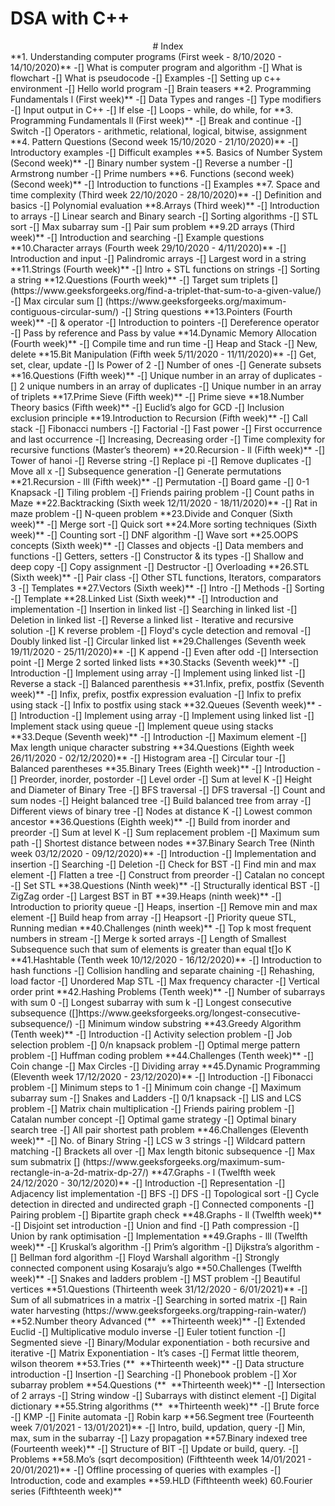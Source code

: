 # DSA with C++
<center>
# Index
</center>
**1. Understanding computer programs (First week - 8/10/2020 - 14/10/2020)**
    -[] What is computer program and algorithm
    -[] What is flowchart
    -[] What is pseudocode
    -[] Examples
    -[] Setting up c++ environment
    -[] Hello world program
    -[] Brain teasers
**2. Programming Fundamentals l (First week)**
    -[] Data Types and ranges
    -[] Type modifiers
    -[] Input output in C++
    -[] If else
    -[] Loops - while, do while, for
**3. Programming Fundamentals ll (First week)**
    -[] Break and continue
    -[] Switch
    -[] Operators - arithmetic, relational, logical, bitwise, assignment
**4. Pattern Questions (Second week 15/10/2020 - 21/10/2020)**
    -[] Introductory examples
    -[] Difficult examples
**5. Basics of Number System (Second week)**
    -[] Binary number system
    -[] Reverse a number
    -[] Armstrong number
    -[] Prime numbers
**6. Functions (second week) (Second week)**
    -[] Introduction to functions
    -[] Examples
**7. Space and time complexity (Third week 22/10/2020 - 28/10/2020)**
    -[] Definition and basics
    -[] Polynomial evaluation
**8.Arrays (Third week)**
   -[] Introduction to arrays
   -[] Linear search and Binary search
   -[] Sorting algorithms
   -[] STL sort
   -[] Max subarray sum
   -[] Pair sum problem
**9.2D arrays (Third week)**
   -[] Introduction and searching
   -[] Example questions
**10.Character arrays (Fourth week 29/10/2020 - 4/11/2020)**
   -[] Introduction and input
   -[] Palindromic arrays
   -[] Largest word in a string
**11.Strings (Fourth week)**
   -[] Intro + STL functions on strings
   -[] Sorting a string
**12.Questions (Fourth week)**
   -[] Target sum triplets
    [] (https://www.geeksforgeeks.org/find-a-triplet-that-sum-to-a-given-value/)
   -[] Max circular sum
    [] (https://www.geeksforgeeks.org/maximum-contiguous-circular-sum/)
   -[] String questions
**13.Pointers (Fourth week)**
   -[] & operator
   -[] Introduction to pointers
   -[] Dereference operator
   -[] Pass by reference and Pass by value
**14.Dynamic Memory Allocation (Fourth week)**
   -[] Compile time and run time
   -[] Heap and Stack
   -[] New, delete
**15.Bit Manipulation (Fifth week 5/11/2020 - 11/11/2020)**
   -[] Get, set, clear, update
   -[] Is Power of 2
   -[] Number of ones
   -[] Generate subsets
**16.Questions (Fifth week)**
   -[] Unique number in an array of duplicates
   -[] 2 unique numbers in an array of duplicates
   -[] Unique number in an array of triplets
**17.Prime Sieve (Fifth week)**
   -[] Prime sieve
**18.Number Theory basics (Fifth week)**
   -[] Euclid’s algo for GCD
   -[] Inclusion exclusion principle
**19.Introduction to Recursion (Fifth week)**
   -[] Call stack
   -[] Fibonacci numbers
   -[] Factorial
   -[] Fast power
   -[] First occurrence and last occurrence
   -[] Increasing, Decreasing order
   -[] Time complexity for recursive functions (Master’s theorem)
**20.Recursion - ll (Fifth week)**
   -[] Tower of hanoi
   -[] Reverse string
   -[] Replace pi
   -[] Remove duplicates
   -[] Move all x
   -[] Subsequence generation
   -[] Generate permutations
**21.Recursion - lll (Fifth week)**
   -[] Permutation
   -[] Board game
   -[] 0-1 Knapsack
   -[] Tiling problem
   -[] Friends pairing problem
   -[] Count paths in Maze
**22.Backtracking (Sixth week 12/11/2020 - 18/11/2020)**
   -[] Rat in maze problem
   -[] N-queen problem
**23.Divide and Conquer (Sixth week)**
   -[] Merge sort
   -[] Quick sort
**24.More sorting techniques (Sixth week)**
   -[] Counting sort
   -[] DNF algorithm
   -[] Wave sort
**25.OOPS concepts (Sixth week)**
   -[] Classes and objects
   -[] Data members and functions
   -[] Getters, setters
   -[] Constructor & its types
   -[] Shallow and deep copy
   -[] Copy assignment
   -[] Destructor
   -[] Overloading
**26.STL (Sixth week)**
   -[] Pair class
   -[] Other STL functions, Iterators, comparators 3
   -[] Templates
**27.Vectors (Sixth week)**
   -[] Intro
   -[] Methods
   -[] Sorting
   -[] Template
**28.Linked List (Sixth week)**
   -[] Introduction and implementation
   -[] Insertion in linked list
   -[] Searching in linked list
   -[] Deletion in linked list
   -[] Reverse a linked list - Iterative and recursive solution
   -[] K reverse problem
   -[] Floyd's cycle detection and removal
   -[] Doubly linked list
   -[] Circular linked list
**29.Challenges (Seventh week 19/11/2020 - 25/11/2020)**
   -[] K append
   -[] Even after odd
   -[] Intersection point
   -[] Merge 2 sorted linked lists
**30.Stacks (Seventh week)**
   -[] Introduction
   -[] Implement using array
   -[] Implement using linked list
   -[] Reverse a stack
   -[] Balanced parenthesis
**31.Infix, prefix, postfix (Seventh week)**
   -[] Infix, prefix, postfix expression evaluation
   -[] Infix to prefix using stack
   -[] Infix to postfix using stack
**32.Queues (Seventh week)**
   -[] Introduction
   -[] Implement using array
   -[] Implement using linked list
   -[] Implement stack using queue
   -[] Implement queue using stacks
**33.Deque (Seventh week)**
   -[] Introduction
   -[] Maximum element
   -[] Max length unique character substring
**34.Questions (Eighth week 26/11/2020 - 02/12/2020)**
   -[] Histogram area
   -[] Circular tour
   -[] Balanced parentheses
**35.Binary Trees (Eighth week)**
   -[] Introduction
   -[] Preorder, inorder, postorder
   -[] Level order
   -[] Sum at level K
   -[] Height and Diameter of Binary Tree
   -[] BFS traversal
   -[] DFS traversal
   -[] Count and sum nodes
   -[] Height balanced tree
   -[] Build balanced tree from array
   -[] Different views of binary tree
   -[] Nodes at distance K
   -[] Lowest common ancestor
**36.Questions (Eighth week)**
   -[] Build from inorder and preorder
   -[] Sum at level K
   -[] Sum replacement problem
   -[] Maximum sum path
   -[] Shortest distance between nodes
**37.Binary Search Tree (Ninth week 03/12/2020 - 09/12/2020)**
   -[] Introduction
   -[] Implementation and insertion
   -[] Searching
   -[] Deletion
   -[] Check for BST
   -[] Find min and max element
   -[] Flatten a tree
   -[] Construct from preorder
   -[] Catalan no concept
   -[] Set STL
**38.Questions (Ninth week)**
   -[] Structurally identical BST
   -[] ZigZag order
   -[] Largest BST in BT
**39.Heaps (ninth week)**
   -[] Introduction to priority queue
   -[] Heaps, insertion
   -[] Remove min and max element
   -[] Build heap from array
   -[] Heapsort
   -[] Priority queue STL, Running median
**40.Challenges (ninth week)**
   -[] Top k most frequent numbers in stream
   -[] Merge k sorted arrays
   -[] Length of Smallest Subsequence such that sum of elements is greater than equal
   t[]o K
**41.Hashtable (Tenth week 10/12/2020 - 16/12/2020)**
   -[] Introduction to hash functions
   -[] Collision handling and separate chaining
   -[] Rehashing, load factor
   -[] Unordered Map STL
   -[] Max frequency character
   -[] Vertical order print
**42.Hashing Problems (Tenth week)**
   -[] Number of subarrays with sum 0
   -[] Longest subarray with sum k
   -[] Longest consecutive subsequence
   ([]https://www.geeksforgeeks.org/longest-consecutive-subsequence/)
   -[] Minimum window substring
**43.Greedy Algorithm (Tenth week)**
   -[] Introduction
   -[] Activity selection problem
   -[] Job selection problem
   -[] 0/n knapsack problem
   -[] Optimal merge pattern problem
   -[] Huffman coding problem
**44.Challenges (Tenth week)**
   -[] Coin change
   -[] Max Circles
   -[] Dividing array
**45.Dynamic Programming (Eleventh week 17/12/2020 - 23/12/2020)**
   -[] Introduction
   -[] Fibonacci problem
   -[] Minimum steps to 1
   -[] Minimum coin change
   -[] Maximum subarray sum
   -[] Snakes and Ladders
   -[] 0/1 knapsack
   -[] LIS and LCS problem
   -[] Matrix chain multiplication
   -[] Friends pairing problem
   -[] Catalan number concept
   -[] Optimal game strategy
   -[] Optimal binary search tree
   -[] All pair shortest path problem
**46.Challenges (Eleventh week)**
   -[] No. of Binary String
   -[] LCS w 3 strings
   -[] Wildcard pattern matching
   -[] Brackets all over
   -[] Max length bitonic subsequence
   -[] Max sum submatrix
    []   (​https://www.geeksforgeeks.org/maximum-sum-rectangle-in-a-2d-matrix-dp-27/​)
**47.Graphs - l (Twelfth week 24/12/2020 - 30/12/2020)**
   -[] Introduction
   -[] Representation
   -[] Adjacency list implementation
   -[] BFS
   -[] DFS
   -[] Topological sort
   -[] Cycle detection in directed and undirected graph
   -[] Connected components
   -[] Pairing problem
   -[] Bipartite graph check
**48.Graphs - ll (Twelfth week)**
   -[] Disjoint set introduction
   -[] Union and find
   -[] Path compression
   -[] Union by rank optimisation
   -[] Implementation
**49.Graphs - lll (Twelfth week)**
   -[] Kruskal’s algorithm
   -[] Prim’s algorithm
   -[] Dijkstra’s algorithm
   -[] Bellman ford algorithm
   -[] Floyd Warshall algorithm
   -[] Strongly connected component using Kosaraju’s algo
**50.Challenges (Twelfth week)**
   -[] Snakes and ladders problem
   -[] MST problem
   -[] Beautiful vertices
**51.Questions (Thirteenth week 31/12/2020 - 6/01/2021)**
   -[] Sum of all submatrices in a matrix
   -[] Searching in sorted matrix
   -[] Rain water harvesting (https://www.geeksforgeeks.org/trapping-rain-water/)
**52.Number theory Advanced (** ​ **Thirteenth week)**
   -[] Extended Euclid
   -[] Multiplicative modulo inverse
   -[] Euler totient function
   -[] Segmented sieve
   -[] Binary/Modular exponentiation - both recursive and iterative
   -[] Matrix Exponentiation - It’s cases
   -[] Fermat little theorem, wilson theorem
**53.Tries (** ​ **Thirteenth week)**
   -[] Data structure introduction
   -[] Insertion
   -[] Searching
   -[] Phonebook problem
   -[] Xor subarray problem
**54.Questions (** ​ **Thirteenth week)**
   -[] Intersection of 2 arrays
   -[] String window
   -[] Subarrays with distinct element
   -[] Digital dictionary
**55.String algorithms (** ​ **Thirteenth week)**
   -[] Brute force
   -[] KMP
   -[] Finite automata
   -[] Robin karp
**56.Segment tree (Fourteenth week 7/01/2021 - 13/01/2021)**
   -[] Intro, build, updation, query
   -[] Min, max, sum in the subarray
   -[] Lazy propagation
**57.Binary indexed tree (Fourteenth week)**
   -[] Structure of BIT
   -[] Update or build, query.
   -[] Problems
**58.Mo’s (sqrt decomposition) (Fifthteenth week 14/01/2021 - 20/01/2021)**
   -[] Offline processing of queries with examples
   -[] Introduction, code and examples
**59.HLD (Fifthteenth week)
60.Fourier series (Fifthteenth week)**
   